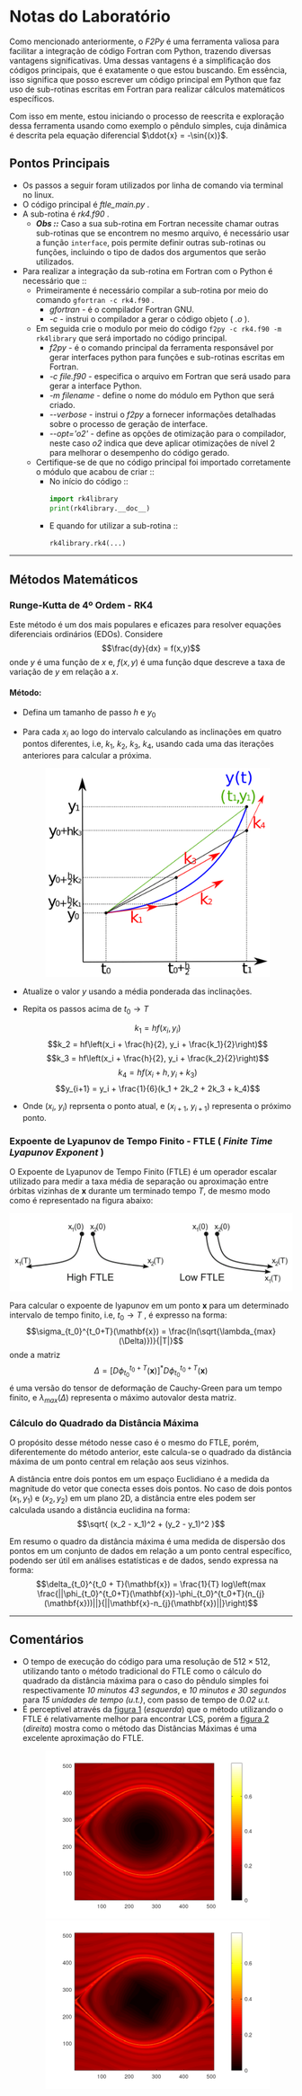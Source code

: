 # Notas do Laboratório

Como mencionado anteriormente, o _F2Py_ é uma ferramenta valiosa para facilitar a integração de código Fortran com Python, trazendo diversas vantagens significativas. Uma dessas vantagens é a simplificação dos códigos principais, que é exatamente o que estou buscando. Em essência, isso significa que posso escrever um código principal em Python que faz uso de sub-rotinas escritas em Fortran para realizar cálculos matemáticos específicos.

Com isso em mente, estou iniciando o processo de reescrita e exploração dessa ferramenta usando como exemplo o pêndulo simples, cuja dinâmica é descrita pela equação diferencial $\ddot{x} = -\sin{(x)}$.

##  Pontos Principais
  * Os passos a seguir foram utilizados por linha de comando via terminal no linux.
  * O código principal é  _ftle_main.py_ .
  * A sub-rotina é  _rk4.f90_ .
    * ***Obs ::*** Caso a sua sub-rotina em Fortran necessite chamar outras sub-rotinas que se encontrem no mesmo arquivo, é necessário usar a função ```interface```, pois permite definir outras sub-rotinas ou funções, incluindo o tipo de dados dos argumentos que serão utilizados.
  * Para realizar a integração da sub-rotina em Fortran com o Python é necessário que ::
    * Primeiramente é necessário compilar a sub-rotina por meio do comando ```gfortran -c rk4.f90``` .
      * _gfortran_ - é o compilador Fortran GNU.
      * _-c_ - instrui o compilador a gerar o código objeto ( _.o_ ).
    * Em seguida crie o modulo por meio do código ```f2py -c rk4.f90 -m rk4library``` que será importado no código principal.
      * _f2py_ - é o comando principal da ferramenta responsável por gerar interfaces python para funções e sub-rotinas escritas em Fortran.
      *  _-c file.f90_ - especifica o arquivo em Fortran que será usado para gerar a interface Python.
      *  _-m filename_ - define o nome do módulo em Python que será criado.
      *  _--verbose_ - instrui o _f2py_ a fornecer informações detalhadas sobre o processo de geração de interface.
      *  _--opt='o2'_ - define as opções de otimização para o compilador, neste caso _o2_ indica que deve aplicar otimizações de nível 2 para melhorar o desempenho do código gerado. 
    * Certifique-se de que no código principal foi importado corretamente o módulo que acabou de criar ::
      * No início do código ::
        ```python
        import rk4library
        print(rk4library.__doc__)
        ```
      * E quando for utilizar a sub-rotina ::
        ```python
        rk4library.rk4(...)
        ```
---
 ## Métodos Matemáticos
 ### Runge-Kutta de 4º Ordem - RK4

  Este método é um dos mais populares e eficazes para resolver equações diferenciais ordinários (EDOs). Considere
  $$\frac{dy}{dx} = f(x,y)$$
  onde $y$ é uma função de $x$ e, $f(x,y)$ é uma função dque descreve a taxa de variação de $y$ em relação a $x$.
  #### Método:
   * Defina um tamanho de passo $h$ e $y_0$
   * Para cada $x_i$ ao logo do intervalo calculando as inclinações em quatro pontos diferentes, i.e, $k_1$, $k_2$, $k_3$, $k_4$, usando cada uma das iterações anteriores para calcular a próxima.
     <p align="center">
      <img src="https://github.com/lesivieri/f2py-codes/blob/main/f2py-pendulo/RK4.png" alt="rk4" width="400">
     </p>
   * Atualize o valor $y$ usando a média ponderada das inclinações.
   * Repita os passos acima de $t_0 \rightarrow T$
     
     $$k_1 = hf(x_i, y_i)$$
     $$k_2 = hf\left(x_i + \frac{h}{2}, y_i + \frac{k_1}{2}\right)$$
     $$k_3 = hf\left(x_i + \frac{h}{2}, y_i + \frac{k_2}{2}\right)$$
     $$k_4 = hf(x_i + h, y_i + k_3)$$
     $$y_{i+1} = y_i + \frac{1}{6}(k_1 + 2k_2 + 2k_3 + k_4)$$

   * Onde ($x_i$, $y_i$) reprsenta o ponto atual, e ($x_{i+1}$, $y_{i+1}$) representa o próximo ponto.
 
 ### Expoente de Lyapunov de Tempo Finito - FTLE ( _Finite Time Lyapunov Exponent_ )

   O Expoente de Lyapunov de Tempo Finito (FTLE) é um operador escalar utilizado para medir a taxa média de separação ou aproximação entre órbitas vizinhas de $\mathbf{x}$ durante um terminado tempo $T$, de mesmo modo como é representado na figura abaixo:
   <p align="center">
         <img src="https://github.com/lesivieri/f2py-codes/blob/main/f2py-pendulo/ftle-representacao.png" alt="ftle-repsetacao">
   </p>
   
   Para calcular o expoente de lyapunov em um ponto $\mathbf{x}$ para um determinado intervalo de tempo finito, i.e, $t_0 \rightarrow T$ , é expresso na forma:
   $$\sigma_{t_0}^{t_0+T}(\mathbf{x}) = \frac{ln(\sqrt{\lambda_{max}(\Delta)})}{|T|}$$
   onde a matriz
   $$\Delta=[D\phi_{t_0}^{t_0+T}(\mathbf{x})]^{*}D\phi_{t_0}^{t_0+T}(\mathbf{x})$$
   é uma versão do tensor de deformação de Cauchy-Green para um tempo finito, e $\lambda_{max}(\Delta)$ representa o máximo autovalor desta matriz.
    
 
 ### Cálculo do Quadrado da Distância Máxima
 
   O propósito desse método nesse caso é o mesmo do FTLE, porém, diferentemente do método anterior, este calcula-se o quadrado da distância máxima de um ponto central em relação aos seus vizinhos. 
   
   A distância entre dois pontos em um espaço Euclidiano é a medida da magnitude do vetor que conecta esses dois pontos. No caso de dois pontos $(x_1,y_1)$ e $(x_2,y_2)$ em um plano 2D, a distância entre eles podem ser calculada usando a distância euclidina na forma: 
   $$\sqrt{ (x_2 - x_1)^2 + (y_2 - y_1)^2 }$$

   Em resumo o quadro da distância máxima é uma medida de dispersão dos pontos em um conjunto de dados em relação a um ponto central específico, podendo ser útil em análises estatísticas e de dados, sendo expressa na forma:
   $$\delta_{t_0}^{t_0 + T}(\mathbf{x}) = \frac{1}{T} log\left(max \frac{||\phi_{t_0}^{t_0+T}(\mathbf{x})-\phi_{t_0}^{t_0+T}(n_{j}(\mathbf{x}))||}{||\mathbf{x}-n_{j}(\mathbf{x})||}\right)$$
   
---
## Comentários
  * O tempo de execução do código para uma resolução de $512 \times 512$, utilizando tanto o método tradicional do FTLE como o cálculo do quadrado da distância máxima para o caso do pêndulo simples foi respectivamente _10 minutos 43 segundos_, e _10 minutos e 30 segundos_ para _15  unidades de tempo (u.t.)_, com passo de tempo de _0.02 u.t._
  * É perceptivel através da [figura 1] (_esquerda_) que o método utilizando o FTLE é relativamente melhor para encontrar LCS, porém a [figura 2] (_direita_) mostra como o método das Distâncias Máximas é uma excelente aproximação do FTLE.
    <p align="center">
     <img src="https://github.com/lesivieri/f2py-codes/blob/main/f2py-pendulo/pend_simples_2_512.png" width="400" title="figura 1">
     <img src="https://github.com/lesivieri/f2py-codes/blob/main/f2py-pendulo/pend_simples_512.png" width="400" title="figura 2"> 
    </p>



[figura 1]: https://github.com/lesivieri/f2py-codes/blob/main/f2py-pendulo/pend_simples_2_512.png
[figura 2]: https://github.com/lesivieri/f2py-codes/blob/main/f2py-pendulo/pend_simples_512.png
